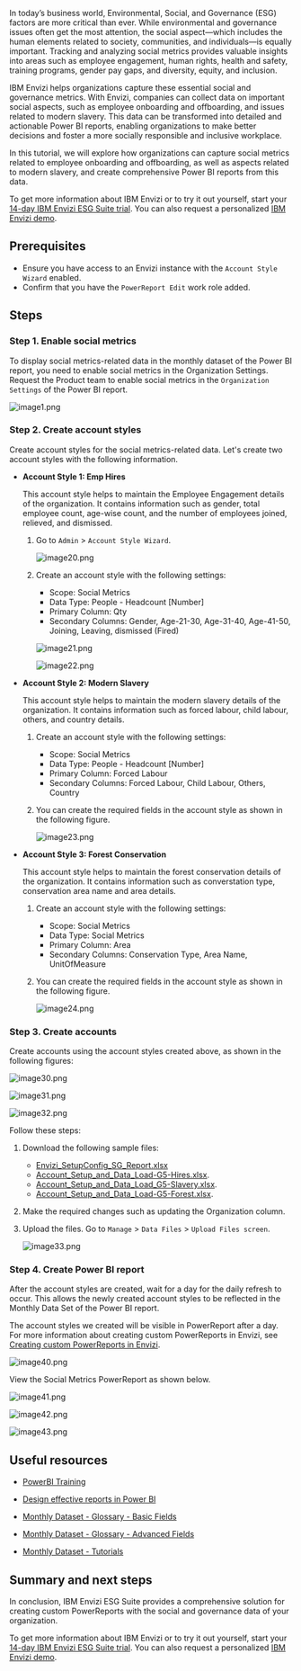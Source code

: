 In today’s business world, Environmental, Social, and Governance (ESG) factors are more critical than ever. While environmental and governance issues often get the most attention, the social aspect—which includes the human elements related to society, communities, and individuals—is equally important. Tracking and analyzing social metrics provides valuable insights into areas such as employee engagement, human rights, health and safety, training programs, gender pay gaps, and diversity, equity, and inclusion.

IBM Envizi helps organizations capture these essential social and governance metrics. With Envizi, companies can collect data on important social aspects, such as employee onboarding and offboarding, and issues related to modern slavery. This data can be transformed into detailed and actionable Power BI reports, enabling organizations to make better decisions and foster a more socially responsible and inclusive workplace.

In this tutorial, we will explore how organizations can capture social metrics related to employee onboarding and offboarding, as well as aspects related to modern slavery, and create comprehensive Power BI reports from this data.

To get more information about IBM Envizi or to try it out yourself, start your [14-day IBM Envizi ESG Suite trial](https://www.ibm.com/account/reg/us-en/signup?utm_source=skills_network&utm_content=in_lab_content_link&utm_id=Lab-504&formid=urx-51938&cm_sp=ibmdev-_-developer-_-trial). You can also request a personalized [IBM Envizi demo](https://www.ibm.com/account/reg/us-en/signup?utm_source=skills_network&utm_content=in_lab_content_link&utm_id=Lab-504&formid=DEMO-envizi&cm_sp=ibmdev-_-developer-_-trial).

## Prerequisites

- Ensure you have access to an Envizi instance with the `Account Style Wizard` enabled.
- Confirm that you have the `PowerReport Edit` work role added.

## Steps

### Step 1. Enable social metrics

To display social metrics-related data in the monthly dataset of the Power BI report, you need to enable social metrics in the Organization Settings. Request the Product team to enable social metrics in the `Organization Settings` of the Power BI report.

![image1.png](https://cf-courses-data.s3.us.cloud-object-storage.appdomain.cloud/vDFpeTamx8NGvjAaby3GwQ/image1.png)

### Step 2. Create account styles

Create account styles for the social metrics-related data. Let's create two account styles with the following information.

- **Account Style 1: Emp Hires**

	This account style helps to maintain the Employee Engagement details of the organization. It contains information such as gender, total employee count, age-wise count, and the number of employees joined, relieved, and dismissed.

  1. Go to `Admin` > `Account Style Wizard`.

     ![image20.png](https://cf-courses-data.s3.us.cloud-object-storage.appdomain.cloud/k_RQ5oOwKrXh3VWHZc5b7Q/image20.png)

  2. Create an account style with the following settings:

		- Scope: Social Metrics
		- Data Type: People - Headcount [Number]
		- Primary Column: Qty
		- Secondary Columns: Gender, Age-21-30, Age-31-40, Age-41-50, Joining, Leaving, dismissed (Fired)

	 ![image21.png](https://cf-courses-data.s3.us.cloud-object-storage.appdomain.cloud/qb7QQfCY6d7RiQJ5N2UVXw/image21.png)

     ![image22.png](https://cf-courses-data.s3.us.cloud-object-storage.appdomain.cloud/fLvNqyX7pSWr7wlApCcXCA/image22.png)


- **Account Style 2: Modern Slavery**

	This account style helps to maintain the modern slavery details of the organization. It contains information such as forced labour, child labour, others, and country details.

   1. Create an account style with the following settings:

		- Scope: Social Metrics
		- Data Type: People - Headcount [Number]
		- Primary Column: Forced Labour
		- Secondary Columns: Forced Labour, Child Labour, Others, Country

   2. You can create the required fields in the account style as shown in the following figure.

   	  ![image23.png](https://cf-courses-data.s3.us.cloud-object-storage.appdomain.cloud/caXy0al2aKoLfpDsVMDxAg/image23.png)

- **Account Style 3: Forest Conservation**

	This account style helps to maintain the forest conservation details of the organization. It contains information such as converstation type, conservation area name and area details.

   1. Create an account style with the following settings:

		- Scope: Social Metrics
		- Data Type: Social Metrics
		- Primary Column: Area
		- Secondary Columns: Conservation Type, Area Name, UnitOfMeasure

   2. You can create the required fields in the account style as shown in the following figure.

   	  ![image24.png](https://cf-courses-data.s3.us.cloud-object-storage.appdomain.cloud/caXy0al2aKoLfpDsVMDxAg/image24.png)


### Step 3. Create accounts

Create accounts using the account styles created above, as shown in the following figures:

![image30.png](https://cf-courses-data.s3.us.cloud-object-storage.appdomain.cloud/sanZqTa8xbAMdw-FxLtXDg/image30.png)

![image31.png](https://cf-courses-data.s3.us.cloud-object-storage.appdomain.cloud/QLRDaQldwpumOB56j-gPBg/image31.png)

![image32.png](https://cf-courses-data.s3.us.cloud-object-storage.appdomain.cloud/QLRDaQldwpumOB56j-gPBg/image32.png)


Follow these steps:

1. Download the following sample files:

	- [Envizi_SetupConfig_SG_Report.xlsx](https://cf-courses-data.s3.us.cloud-object-storage.appdomain.cloud/nYync-XLp7iSxTORMYctew/Envizi-SetupConfig-SG-Report.xlsx  "Envizi_SetupConfig_SG_Report.xlsx") 
	- [Account_Setup_and_Data_Load-G5-Hires.xlsx](https://cf-courses-data.s3.us.cloud-object-storage.appdomain.cloud/YwuvwsVjxicrCCt_bBP7Tg/Account-Setup-and-Data-Load-G5-Hires.xlsx "Account_Setup_and_Data_Load-G5-Hires.xlsx").
	- [Account_Setup_and_Data_Load_G5-Slavery.xlsx](https://cf-courses-data.s3.us.cloud-object-storage.appdomain.cloud/BTgSq_Vg5aETQoSOMJxJZQ/Account-Setup-and-Data-Load-G5-Slavery.xlsx "Account_Setup_and_Data_Load_G5-Slavery.xlsx").
	- [Account_Setup_and_Data_Load-G5-Forest.xlsx](https://cf-courses-data.s3.us.cloud-object-storage.appdomain.cloud/BTgSq_Vg5aETQoSOMJxJZQ/Account_Setup_and_Data_Load-G5-Forest.xlsx "Account_Setup_and_Data_Load-G5-Forest.xlsx").

2. Make the required changes such as updating the Organization column.

3. Upload the files. Go to `Manage` > `Data Files` > `Upload Files screen`.

	![image33.png](https://cf-courses-data.s3.us.cloud-object-storage.appdomain.cloud/844UX6qQ2oFXpSkPSf5Wpg/image32.png)

### Step 4. Create Power BI report

After the account styles are created, wait for a day for the daily refresh to occur. This allows the newly created account styles to be reflected in the Monthly Data Set of the Power BI report.

The account styles we created will be visible in PowerReport after a day. For more information about creating custom PowerReports in Envizi, see [Creating custom PowerReports in Envizi](https://developer.com/tutorials/awb-create-custom-power-reports-in-envizi/).

![image40.png](https://cf-courses-data.s3.us.cloud-object-storage.appdomain.cloud/C7kNH50tC1pSWOKwE2wLlA/image40.png)

View the Social Metrics PowerReport as shown below.

![image41.png](https://cf-courses-data.s3.us.cloud-object-storage.appdomain.cloud/wF2AQAl6CDoaOpDhAge2FQ/image41.png)

![image42.png](https://cf-courses-data.s3.us.cloud-object-storage.appdomain.cloud/f6_auoedhNd_Y2AbxGREeA/image42.png)

![image43.png](https://cf-courses-data.s3.us.cloud-object-storage.appdomain.cloud/5-WVyCWBwBhKk3My15zYag/image43.png)

## Useful resources

- [PowerBI Training](https://yourlearning.ibm.com/activity/PLAN-8FF21DDE262D?utm_source=skills_network&utm_content=in_lab_content_link&utm_id=Lab-Creating+Custom+Envizi+PowerBI+Report+for+Social+Metrics_v1_1718260961)

- [Design effective reports in Power BI](https://learn.microsoft.com/en-us/collections/o4dhk4z8xpr8q)

- [Monthly Dataset - Glossary - Basic Fields](https://knowledgebase.envizi.com/home/monthly-dataset-glossary)

- [Monthly Dataset - Glossary - Advanced Fields](https://knowledgebase.envizi.com/home/monthly-dataset-glossary-advanced-fields)

- [Monthly Dataset - Tutorials](https://knowledgebase.envizi.com/home/monthly-dataset-tutorials)

## Summary and next steps

In conclusion, IBM Envizi ESG Suite provides a comprehensive solution for creating custom PowerReports with the social and governance data of your organization.

To get more information about IBM Envizi or to try it out yourself, start your [14-day IBM Envizi ESG Suite trial](https://www.ibm.com/account/reg/us-en/signup?utm_source=skills_network&utm_content=in_lab_content_link&utm_id=Lab-504&formid=urx-51938&cm_sp=ibmdev-_-developer-_-trial). You can also request a personalized [IBM Envizi demo](https://www.ibm.com/account/reg/us-en/signup?utm_source=skills_network&utm_content=in_lab_content_link&utm_id=Lab-504&formid=DEMO-envizi&cm_sp=ibmdev-_-developer-_-trial).